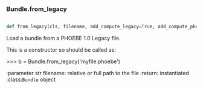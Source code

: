 ### Bundle.from_legacy

```py

def from_legacy(cls, filename, add_compute_legacy=True, add_compute_phoebe=True)

```



Load a bundle from a PHOEBE 1.0 Legacy file.

This is a constructor so should be called as:

&gt;&gt;&gt; b = Bundle.from_legacy('myfile.phoebe')

:parameter str filename: relative or full path to the file
:return: instantiated :class:`Bundle` object

